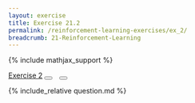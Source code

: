 ```yaml
---
layout: exercise
title: Exercise 21.2
permalink: /reinforcement-learning-exercises/ex_2/
breadcrumb: 21-Reinforcement-Learning
---
```


{% include mathjax_support %}

<div class="card">
<div class="card-header p-2">
<a href='#' class="p-2">Exercise 2</a>
<button type="button" class="btn btn-dark float-right" title="Solve this Exercise" onclick="solve('ex21.2');" href="#"><i id="ex21.2" class="fas fa-pen" style="color:white"></i></button>
<a class="edit_question" href="#"><button type="button" class="btn btn-dark float-right" title="Edit this Question"  style="margin-left:10px; margin-right:10px;" onclick="edit('ex21.2');" href="#"><i id="ex21.2" class="far fa-edit" style="color:white"></i></button></a>
</div>
<div class="card-body">
<p class="card-text">{% include_relative question.md %}</p>
</div>
</div>
<br>
